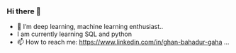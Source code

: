 ### Hi there 👋 ##

- 🌱 I’m deep learning, machine learning enthusiast..
- I am currently learning SQL and python
- 📫 How to reach me: https://www.linkedin.com/in/ghan-bahadur-gaha ...

